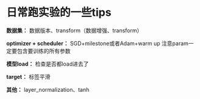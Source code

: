 # 日常跑实验的一些tips
**数据集：** 数据版本、transform（数据增强、transform）

**optimizer + scheduler：** SGD+milestone或者Adam+warm up  注意param一定要包含要训练的所有参数

**模型load：** 检查是否都load进去了

**target：** 标签平滑

**其他：** layer_normalization、tanh
